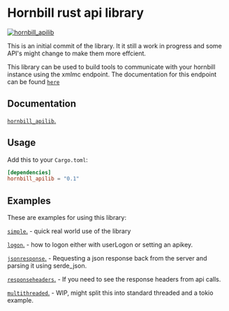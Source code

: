 # Hornbill rust api library

[![hornbill_apilib](https://meritbadge.herokuapp.com/hornbill_apilib)](https://crates.io/crates/hornbill_apilib)

This is an initial commit of the library. It it still a work in progress and some API's might change to make them more effcient.

This library can be used to build tools to communicate with your hornbill instance using the xmlmc endpoint. The documentation for this endpoint can be found [`here`](https://api.hornbill.com/)

## Documentation

[`hornbill_apilib`.](https://docs.rs/hornbill_apilib)

## Usage

Add this to your `Cargo.toml`:

```toml
[dependencies]
hornbill_apilib = "0.1"
```

## Examples

These are examples for using this library:

[`simple`.](https://github.com/hornbill/hornbill_apilib/blob/master/examples/simple.rs) - quick real world use of the library

[`logon`.](https://github.com/hornbill/hornbill_apilib/blob/master/examples/logon.rs) - how to logon either with userLogon or setting an apikey.

[`jsonresponse`.](https://github.com/hornbill/hornbill_apilib/blob/master/examples/jsonresponse.rs) - Requesting a json response back from the server and parsing it using serde_json.

[`responseheaders`.](https://github.com/hornbill/hornbill_apilib/blob/master/examples/responseheaders.rs) - If you need to see the response headers from api calls.

[`multithreaded`.](https://github.com/hornbill/hornbill_apilib/blob/master/examples/multithreaded.rs) - WIP, might split this into standard threaded and a tokio example.
